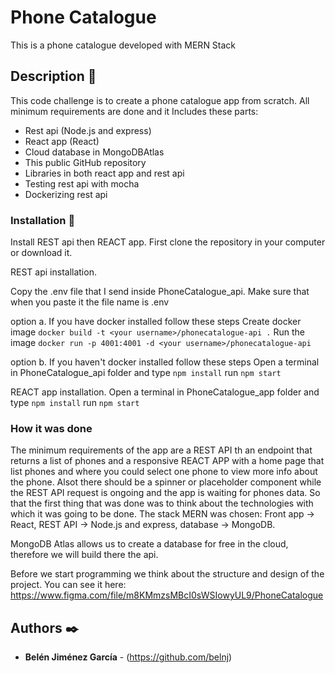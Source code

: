 # Phone Catalogue

This is a phone catalogue developed with MERN Stack

## Description 🚀
This code challenge is to create a phone catalogue app from scratch. All minimum requirements are done and it Includes these parts:

-	Rest api (Node.js and express) 
-	React app (React)
- Cloud database in MongoDBAtlas
-	This public GitHub repository
-	Libraries in both react app and rest api
-	Testing rest api with mocha
-	Dockerizing rest api

### Installation 🔧
Install REST api then REACT app.
First clone the repository in your computer or download it.

REST api installation. 

Copy the .env file that I send inside PhoneCatalogue_api. Make sure that when you paste it the file name is .env

option a. If you have docker installed follow these steps
Create docker image `docker build -t <your username>/phonecatalogue-api .`
Run the image `docker run -p 4001:4001 -d <your username>/phonecatalogue-api`

option b. If you haven't docker installed follow these steps
Open a terminal in PhoneCatalogue_api folder and type `npm install`
run `npm start`

REACT app installation.
Open a terminal in PhoneCatalogue_app folder and type `npm install`
run `npm start`

### How it was done
The minimum requirements of the app are a REST API th an endpoint that returns a list of phones and a responsive REACT APP with a home page that list phones and where you could select one phone to view more info about the phone. Alsot there should be a spinner or placeholder component while the REST API request is ongoing and the app is waiting for phones data.
So that the first thing that was done was to think about the technologies with which it was going to be done. The stack MERN was chosen: Front app -> React, REST API -> Node.js and express, database -> MongoDB.

MongoDB Atlas allows us to create a database for free in the cloud, therefore we will build there the api. 

Before we start programming we think about the structure and design of the project. You can see it here: https://www.figma.com/file/m8KMmzsMBcI0sWSIowyUL9/PhoneCatalogue


## Authors ✒️
* **Belén Jiménez García** - (https://github.com/belnj)
